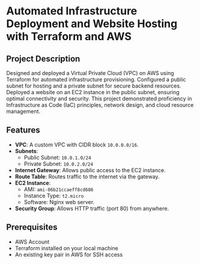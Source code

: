 # Automated Infrastructure Deployment and Website Hosting with Terraform and AWS

## Project Description
Designed and deployed a Virtual Private Cloud (VPC) on AWS using Terraform for automated infrastructure provisioning. Configured a public subnet for hosting and a private subnet for secure backend resources. Deployed a website on an EC2 instance in the public subnet, ensuring optimal connectivity and security. This project demonstrated proficiency in Infrastructure as Code (IaC) principles, network design, and cloud resource management.

## Features
- **VPC**: A custom VPC with CIDR block `10.0.0.0/16`.
- **Subnets**:
  - Public Subnet: `10.0.1.0/24`
  - Private Subnet: `10.0.2.0/24`
- **Internet Gateway**: Allows public access to the EC2 instance.
- **Route Table**: Routes traffic to the internet via the gateway.
- **EC2 Instance**:
  - AMI: `ami-06b21ccaeff8cd686`
  - Instance Type: `t2.micro`
  - Software: Nginx web server.
- **Security Group**: Allows HTTP traffic (port 80) from anywhere.

## Prerequisites
- AWS Account
- Terraform installed on your local machine
- An existing key pair in AWS for SSH access
